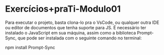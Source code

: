 # Exercícios+praTi-Modulo01

Para executar o projeto, basta clona-lo pra o VsCode, ou qualquer outra IDE ou editor de documentos que tenha suporte para JS.
É necessário ter instalado o JavaScript em sua máquina, assim como a biblioteca Prompt-Sync, que pode ser instalada com o seguinte comando no terminal:

npm install Prompt-Sync
